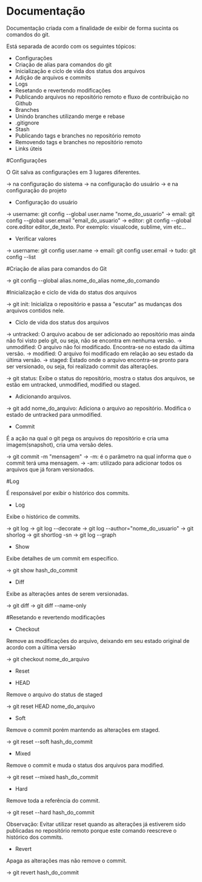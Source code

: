 Documentação
============

Documentação criada com a finalidade de exibir de forma sucinta os comandos do git.

Está separada de acordo com os seguintes tópicos:

- Configurações
- Criação de alias para comandos do git
- Inicialização e ciclo de vida dos status dos arquivos
- Adição de arquivos e commits
- Logs
- Resetando e revertendo modificações
- Publicando arquivos no repositório remoto e fluxo de contribuição no Github
- Branches
- Unindo branches utilizando merge e rebase
- .gitignore
- Stash
- Publicando tags e branches no repositório remoto
- Removendo tags e branches no repositório remoto
- Links úteis

#Configurações

O Git salva as configurações em 3 lugares diferentes.

-> na configuração do sistema
-> na configuração do usuário
-> e na configuração do projeto

- Configuração do usuário

-> username: git config --global user.name "nome_do_usuario"
-> email: git config --global user.email "email_do_usuario"
-> editor: git config --global core.editor editor_de_texto. Por exemplo: visualcode, sublime, vim etc...

- Verificar valores

-> username: git config user.name
-> email: git config user.email
-> tudo: git config --list

#Criação de alias para comandos do Git

-> git config --global alias.nome_do_alias nome_do_comando

#Inicialização e ciclo de vida do status dos arquivos

-> git init: Inicializa o repositório e passa a "escutar" as mudanças dos arquivos contidos nele.

- Ciclo de vida dos status dos arquivos

-> untracked: O arquivo acabou de ser adicionado ao repositório mas ainda não foi visto pelo git, ou seja,
não se encontra em nenhuma versão.
-> unmodified: O arquivo não foi modificado. Encontra-se no estado da última versão.
-> modified: O arquivo foi modificado em relação ao seu estado da última versão.
-> staged: Estado onde o arquivo encontra-se pronto para ser versionado, ou seja, foi realizado commit das alterações.

-> git status: Exibe o status do repositório, mostra o status dos arquivos, se estão em untracked, unmodified, modified ou staged.

- Adicionando arquivos.

-> git add nome_do_arquivo: Adiciona o arquivo ao repositório. Modifica o estado de untracked para unmodified.

- Commit

É a ação na qual o git pega os arquivos do repositório e cria uma imagem(snapshot), cria uma versão deles.

-> git commit -m "mensagem"
-> -m: é o parâmetro na qual informa que o commit terá uma mensagem.
-> -am: utilizado para adicionar todos os arquivos que já foram versionados.

#Log

É responsável por exibir o histórico dos commits.

- Log

Exibe o histórico de commits.

-> git log
-> git log --decorate
-> git log --author="nome_do_usuario"
-> git shorlog
-> git shortlog -sn
-> git log --graph

- Show

Exibe detalhes de um commit em específico.

-> git show hash_do_commit

- Diff

Exibe as alterações antes de serem versionadas.

-> git diff
-> git diff --name-only

#Resetando e revertendo modificações

- Checkout

Remove as modificações do arquivo, deixando em seu estado original de acordo com a última versão

-> git checkout nome_do_arquivo

- Reset

* HEAD

Remove o arquivo do status de staged

-> git reset HEAD nome_do_arquivo

* Soft

Remove o commit porém mantendo as alterações em staged.

-> git reset --soft hash_do_commit

* Mixed

Remove o commit e muda o status dos arquivos para modified.

-> git reset --mixed hash_do_commit

* Hard

Remove toda a referência do commit.

-> git reset --hard hash_do_commit

Observação: Evitar utilizar reset quando as alterações já estiverem sido publicadas no repositório remoto porque este comando reescreve o histórico dos commits.

- Revert

Apaga as alterações mas não remove o commit.

-> git revert hash_do_commit